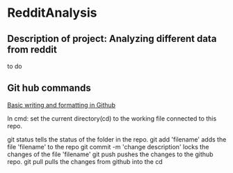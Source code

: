 # RedditAnalysis
## Description of project: Analyzing different data from reddit
to do

## Git hub commands
[Basic writing and formatting in Github](https://help.github.com/en/github/writing-on-github/basic-writing-and-formatting-syntax)

In cmd: 
set the current directory(cd) to the working file connected to this repo.

git status                             tells the status of the folder in the repo.
git add 'filename'                     adds the file 'filename' to the repo
git commit -m 'change description'     locks the changes of the file 'filename' 
git push                               pushes the changes to the github repo.
git pull                               pulls the changes from github into the cd

